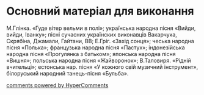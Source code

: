 <div id="hypercomments_widget" class="js-hypercomments-widget invisible"></div>

# Основний матеріал для виконання

М.Глінка. «Гуде вітер вельми в полі»; українська народна пісня «Вийди, вийди, Іванку»; пісні сучасних українских виконавців Вакарчука, Скрябіна, Джамали, Гайтани, ВВ; Е.Гріг. «Захід сонця»; чеська народна пісня «Полька»; французька народна пісня «Пастух»; індонезійська народна пісня «Прогулянка з батьком»; японська народна пісня «Вишня»; польська народна пісня «Жайворонок»; В.Таловиря. «Рідній вчительці»; естонська нар. пісня «У кожного свій музичний інструмент», білоруський народний танець-пісня «Бульба».

<div class="js-hypercomments-container">
    <a href="http://hypercomments.com" class="hc-link" title="comments widget">comments powered by HyperComments</a>
</div>